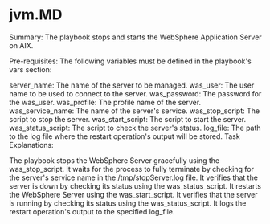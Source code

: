 # jvm.MD

Summary: The playbook stops and starts the WebSphere Application Server on AIX.

Pre-requisites: The following variables must be defined in the playbook's vars section:

server_name: The name of the server to be managed.
was_user: The user name to be used to connect to the server.
was_password: The password for the was_user.
was_profile: The profile name of the server.
was_service_name: The name of the server's service.
was_stop_script: The script to stop the server.
was_start_script: The script to start the server.
was_status_script: The script to check the server's status.
log_file: The path to the log file where the restart operation's output will be stored.
Task Explanations:

The playbook stops the WebSphere Server gracefully using the was_stop_script.
It waits for the process to fully terminate by checking for the server's service name in the /tmp/stopServer.log file.
It verifies that the server is down by checking its status using the was_status_script.
It restarts the WebSphere Server using the was_start_script.
It verifies that the server is running by checking its status using the was_status_script.
It logs the restart operation's output to the specified log_file.